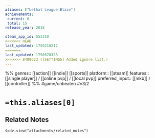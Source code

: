 ```yaml
---
aliases: ["Lethal League Blaze"]
achievements:
 current: 6
 total: 15
release_year: 2018

steam_app_id: 553310
<<<<<<< HEAD
last_updated: 1750218212
=======
last_updated: 1750870328
>>>>>>> 8409623 ([SETTINGS] Added ignore list.)
---
```

%%
genres:: [[action]] [[indie]] [[sports]]
platform:: [[steam]]
features:: [[single player]] / [[online pvp]] / [[local pvp]]
preferred_input:: [[mkb]] / [[controller]]
%%
#game/unbeaten
#v3/2

# `=this.aliases[0]`
## Related Notes
`$=dv.view("attachments/related_notes")`
